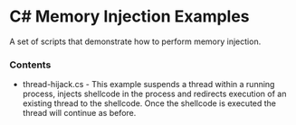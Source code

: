 # C# Memory Injection Examples

A set of scripts that demonstrate how to perform memory injection.

### Contents

- thread-hijack.cs - This example suspends a thread within a running process, injects shellcode in the process and redirects execution of an existing thread to the shellcode. Once the shellcode is executed the thread will continue as before.
